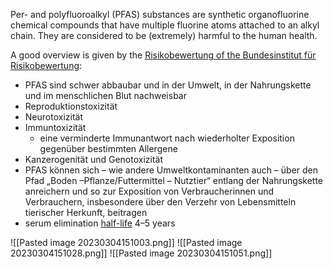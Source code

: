 Per- and polyfluoroalkyl (PFAS) substances are synthetic organofluorine chemical compounds that have multiple fluorine atoms attached to an alkyl chain. They are considered to be (extremely) harmful to the human health.

A good overview is given by the [Risikobewertung of the Bundesinstitut für Risikobewertung](https://www.bfr.bund.de/cm/343/pfas-in-lebensmitteln-bfr-bestaetigt-kritische-exposition-gegenueber-industriechemikalien.pdf):
- PFAS sind schwer abbaubar und in der  Umwelt, in der Nahrungskette und im menschlichen Blut nachweisbar
- Reproduktionstoxizität
- Neurotoxizität
- Immuntoxizität
	- eine verminderte Immunantwort nach wiederholter Exposition gegenüber bestimmten Allergene
- Kanzerogenität und Genotoxizität
- PFAS können sich – wie andere Umweltkontaminanten auch – über den Pfad „Boden –Pflanze/Futtermittel – Nutztier“ entlang der Nahrungskette anreichern und so zur Exposition von Verbraucherinnen und Verbrauchern, insbesondere über den Verzehr von Lebensmitteln tierischer Herkunft, beitragen
- serum elimination [half-life](https://en.wikipedia.org/wiki/Half-life "Half-life") 4–5 years

![[Pasted image 20230304151003.png]]
![[Pasted image 20230304151028.png]]
![[Pasted image 20230304151051.png]]
